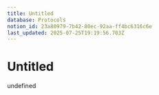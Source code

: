 ```yaml
---
title: Untitled
database: Protocols
notion_id: 23a80979-7b42-80ec-92aa-ff4bc6316c6e
last_updated: 2025-07-25T19:19:56.703Z
---
```


# Untitled

undefined